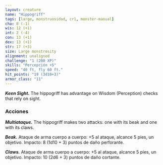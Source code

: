 ```yaml
---
layout: creature
name: "Hippogriff"
tags: [large, monstruosidad, cr1, monster-manual]
cha: 8 (-1)
wis: 12 (+1)
int: 2 (-4)
con: 13 (+1)
dex: 13 (+1)
str: 17 (+3)
size: Large monstrosity
alignment: unaligned
challenge: "1 (200 XP)"
skills: "Percepción +5"
speed: "40 ft, fly 60 ft."
hit_points: "19 (3d10+3)"
armor_class: "11"
---
```


***Keen Sight.*** The hippogriff has advantage on Wisdom (Perception) checks that rely on sight.

### Acciones

***Multiataque.*** The hippogriff makes two attacks: one with its beak and one with its claws.

***Beak.*** Ataque de arma cuerpo a cuerpo: +5 al ataque, alcance 5 pies, un objetivo. Impacto: 8 (1d10 + 3) puntos de daño perforante.

***Claws.*** Ataque de arma cuerpo a cuerpo: +5 al ataque, alcance 5 pies, un objetivo. Impacto: 10 (2d6 + 3) puntos de daño cortante.